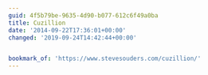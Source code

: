```yaml
---
guid: 4f5b79be-9635-4d90-b077-612c6f49a0ba
title: Cuzillion
date: '2014-09-22T17:36:01+00:00'
changed: '2019-09-24T14:42:44+00:00'


bookmark_of: 'https://www.stevesouders.com/cuzillion/'
---
```




